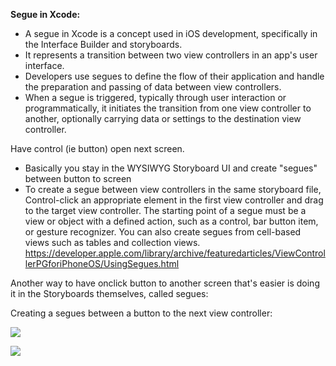 
**Segue in Xcode:**

- A segue in Xcode is a concept used in iOS development, specifically in the Interface Builder and storyboards.
- It represents a transition between two view controllers in an app's user interface.
- Developers use segues to define the flow of their application and handle the preparation and passing of data between view controllers.
- When a segue is triggered, typically through user interaction or programmatically, it initiates the transition from one view controller to another, optionally carrying data or settings to the destination view controller.

Have control (ie button) open next screen. 
- Basically you stay in the WYSIWYG Storyboard UI and create "segues" between button to screen
- To create a segue between view controllers in the same storyboard file, Control-click an appropriate element in the first view controller and drag to the target view controller. The starting point of a segue must be a view or object with a defined action, such as a control, bar button item, or gesture recognizer. You can also create segues from cell-based views such as tables and collection views.
https://developer.apple.com/library/archive/featuredarticles/ViewControllerPGforiPhoneOS/UsingSegues.html


Another way to have onclick button to another screen that's easier is doing it in the Storyboards themselves, called segues:

Creating a segues between a button to the next view controller:

![](https://i.imgur.com/WEbW2DI.png)


![](https://i.imgur.com/sCPYH6T.png)
